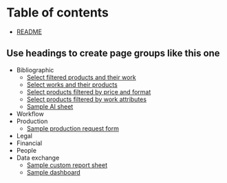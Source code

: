 # Table of contents

* [README](README.md)

## Use headings to create page groups like this one

* Bibliographic
  * [Select filtered products and their work](examples/filtered\_products\_and\_their\_work.md)
  * [Select works and their products](examples/products\_and\_their\_works.md)
  * [Select products filtered by price and format](examples/products\_filtered\_by\_price\_and\_format.md)
  * [Select products filtered by work attributes](examples/products\_filtered\_by\_work\_attributes.md)
  * [Sample AI sheet](examples/sample\_ai.md)
* Workflow
* Production
  * [Sample production request form](examples/sample\_production\_request\_form.md)
* Legal
* Financial
* People
* Data exchange
  * [Sample custom report sheet](examples/sample\_custom\_report\_sheet.md)
  * [Sample dashboard](examples/sample\_dashboard.md)  